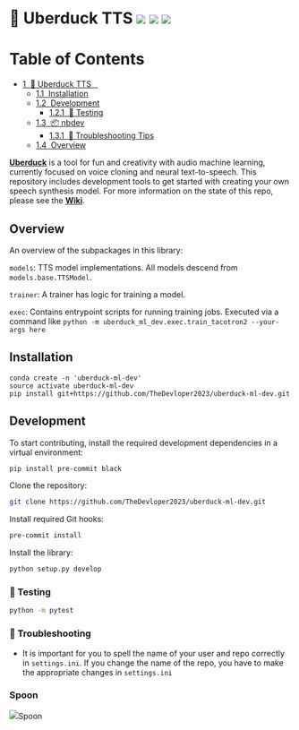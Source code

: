 # 🦆 Uberduck TTS ![](https://img.shields.io/github/forks/uberduck-ai/uberduck-ml-dev) ![](https://img.shields.io/github/stars/uberduck-ai/uberduck-ml-dev) ![](https://img.shields.io/github/issues/uberduck-ai/uberduck-ml-dev)

<h1>Table of Contents<span class="tocSkip"></span></h1>
<div class="toc"><ul class="toc-item"><li><span><a href="#🦆-Uberduck-TTS---" data-toc-modified-id="🦆-Uberduck-TTS----1"><span class="toc-item-num">1&nbsp;&nbsp;</span>🦆 Uberduck TTS <img src="https://img.shields.io/github/forks/uberduck-ai/uberduck-ml-dev" alt=""> <img src="https://img.shields.io/github/stars/uberduck-ai/uberduck-ml-dev" alt=""> <img src="https://img.shields.io/github/issues/uberduck-ai/uberduck-ml-dev" alt=""></a></span><ul class="toc-item"><li><span><a href="#Installation" data-toc-modified-id="Installation-1.1"><span class="toc-item-num">1.1&nbsp;&nbsp;</span>Installation</a></span></li><li><span><a href="#Development" data-toc-modified-id="Development-1.2"><span class="toc-item-num">1.2&nbsp;&nbsp;</span>Development</a></span><ul class="toc-item"><li><span><a href="#🚩-Testing" data-toc-modified-id="🚩-Testing-1.2.1"><span class="toc-item-num">1.2.1&nbsp;&nbsp;</span>🚩 Testing</a></span></li></ul></li><li><span><a href="#📦️-nbdev" data-toc-modified-id="📦️-nbdev-1.3"><span class="toc-item-num">1.3&nbsp;&nbsp;</span>📦️ nbdev</a></span><ul class="toc-item"><li><span><a href="#🔧-Troubleshooting-Tips" data-toc-modified-id="🔧-Troubleshooting-Tips-1.3.1"><span class="toc-item-num">1.3.1&nbsp;&nbsp;</span>🔧 Troubleshooting Tips</a></span></li></ul></li><li><span><a href="#Overview" data-toc-modified-id="Overview-1.4"><span class="toc-item-num">1.4&nbsp;&nbsp;</span>Overview</a></span></li></ul></li></ul></div>

[**Uberduck**](https://uberduck.ai/) is a tool for fun and creativity with audio machine learning, currently focused on voice cloning and neural text-to-speech. This repository includes development tools to get started with creating your own speech synthesis model. For more information on the state of this repo, please see the [**Wiki**](https://github.com/uberduck-ai/uberduck-ml-dev/wiki).

## Overview

An overview of the subpackages in this library:

`models`: TTS model implementations. All models descend from `models.base.TTSModel`.

`trainer`: A trainer has logic for training a model.

`exec`: Contains entrypoint scripts for running training jobs. Executed via a command like
`python -m uberduck_ml_dev.exec.train_tacotron2 --your-args here`

## Installation

```
conda create -n 'uberduck-ml-dev'
source activate uberduck-ml-dev
pip install git+https://github.com/TheDevloper2023/uberduck-ml-dev.git
```

## Development

To start contributing, install the required development dependencies in a virtual environment:

```bash
pip install pre-commit black
```

Clone the repository:

```bash
git clone https://github.com/TheDevloper2023/uberduck-ml-dev.git
```

Install required Git hooks:

```bash
pre-commit install
```

Install the library:

```bash
python setup.py develop
```

### 🚩 Testing

```bash
python -m pytest
```

### 🔧 Troubleshooting

- It is important for you to spell the name of your user and repo correctly in `settings.ini`. If you change the name of the repo, you have to make the appropriate changes in `settings.ini`

### Spoon
<img src="https://pngimg.com/uploads/spoon/spoon_PNG3044.png">Spoon<img>
